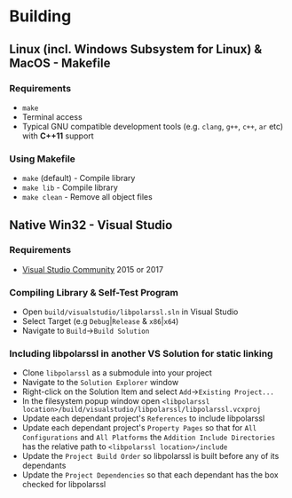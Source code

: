 # Building
## Linux (incl. Windows Subsystem for Linux) & MacOS - Makefile
### Requirements
* `make`
* Terminal access
* Typical GNU compatible development tools (e.g. `clang`, `g++`, `c++`, `ar` etc) with __C++11__ support

### Using Makefile
* `make` (default) - Compile library
* `make lib` - Compile library
* `make clean` - Remove all object files

## Native Win32 - Visual Studio
### Requirements
* [Visual Studio Community](https://visualstudio.microsoft.com/vs/community/) 2015 or 2017

### Compiling Library & Self-Test Program
* Open `build/visualstudio/libpolarssl.sln` in Visual Studio
* Select Target (e.g `Debug`|`Release` & `x86`|`x64`)
* Navigate to `Build`->`Build Solution`

### Including libpolarssl in another VS Solution for static linking
* Clone `libpolarssl` as a submodule into your project
* Navigate to the `Solution Explorer` window
* Right-click on the Solution Item and select `Add`->`Existing Project...`
* In the filesystem popup window open `<libpolarssl location>/build/visualstudio/libpolarssl/libpolarssl.vcxproj`
* Update each dependant project's `References` to include libpolarssl
* Update each dependant project's `Property Pages` so that for `All Configurations` and `All Platforms` the `Addition Include Directories` has the relative path to `<libpolarssl location>/include`
* Update the `Project Build Order` so libpolarssl is built before any of its dependants
* Update the `Project Dependencies` so that each dependant has the box checked for libpolarssl
